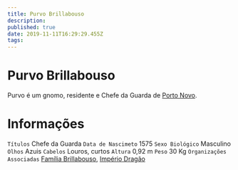 ```yaml
---
title: Purvo Brillabouso
description: 
published: true
date: 2019-11-11T16:29:29.455Z
tags: 
---
```


<!-- SUBTITLE: Visão geral sobre Purvo Brillabouso -->

# Purvo Brillabouso
Purvo é um gnomo, residente e Chefe da Guarda de [Porto Novo](http://localhost/lugares/plano-material/drafeon/sudeste-de-drafeon/porto-novo#porto-novo).

# Informações
`Títulos` Chefe da Guarda
`Data de Nascimeto` 1575 
`Sexo Biológico` Masculino
`Olhos` Azuis
`Cabelos` Louros, curtos
`Altura` 0,92 m
`Peso` 30 Kg
`Organizações Associadas` [Família Brillabouso](http://localhost/faccoes/faccoes-familiares/familia-brillabouso#familia-brillabouso), [Império Dragão](http://localhost/faccoes/nacoes/imperio-dragao#imperio-dragao)
